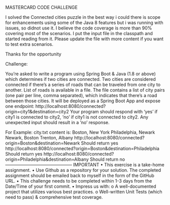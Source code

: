 MASTERCARD CODE CHALLENGE 


I solved the Connected cities puzzle in the best way i could there is scope for enhancements using some of the Java 8 features but i was running with issues, so didnot use it.
I believe the code coverage is more than 90% covering most of the scenarios. 
I put the input file in the classpath and started reading from it. Please update the file with more content if you want to test extra scenarios.

Thanks for the opportunity

Challenge:

You’re asked to write a program using Spring Boot & Java (1.8 or above) which determines if two cities are connected. Two cities are considered connected if there’s a series of roads that can be traveled from one city to another. 
List of roads is available in a file. The file contains a list of city pairs (one pair per line, comma separated), which indicates that there’s a road between those cities. 
It will be deployed as a Spring Boot App and expose one endpoint: http://localhost:8080/connected?origin=city1&destination=city2 
Your program should respond with ‘yes’ if city1 is connected to city2, ’no’ if city1 is not connected to city2. Any unexpected input should result in a ’no’ response. 

For Example: 
city.txt content is: Boston, New York Philadelphia, Newark Newark, Boston Trenton, Albany 
http://localhost:8080/connected?origin=Boston&destination=Newark Should return yes http://localhost:8080/connected?origin=Boston&destination=Philadelphia Should return yes http://localhost:8080/connected?origin=Philadelphia&destination=Albany Should return no 
——————————————— 
IMPORTANT 
• This exercise is a take-home assignment. 
• Use Github as a repository for your solution. The completed assignment should be emailed back to myself in the form of the GitHub URL. 
• This challenge needs to be completed within 1-3 days from the Date/Time of your first commit. 
• Impress us with: 
o A well-documented project that utilizes various best 
practices. o Well-written Unit Tests (which need to pass) & comprehensive 
test coverage. 
